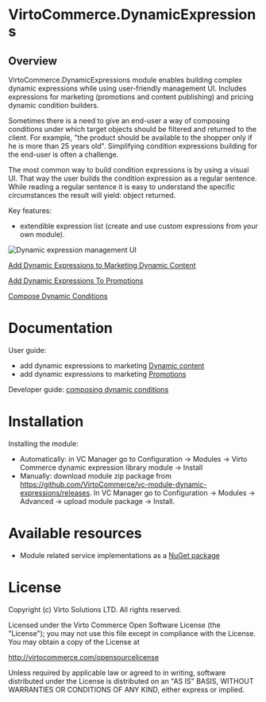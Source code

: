 # VirtoCommerce.DynamicExpressions

## Overview

VirtoCommerce.DynamicExpressions module enables building complex dynamic expressions while using user-friendly management UI. Includes expressions for marketing (promotions and content publishing) and pricing dynamic condition builders.

Sometimes there is a need to give an end-user a way of composing conditions under which target objects should be filtered and returned to the client. For example, "the product should be available to the shopper only if he is more than 25 years old". Simplifying condition expressions building for the end-user is often a challenge.

The most common way to build condition expressions is by using a visual UI. That way the user builds the condition expression as a regular sentence. While reading a regular sentence it is easy to understand the specific circumstances the result will yield: object returned. 

Key features:

* extendible expression list (create and use custom expressions from your own module).

![Dynamic expression management UI](https://cloud.githubusercontent.com/assets/5801549/15645509/936e75aa-2661-11e6-9b73-6786905e4fa6.png)

[Add Dynamic Expressions to Marketing Dynamic Content](/docs/add-expressions-to-dynamic-content.md)

[Add Dynamic Expressions To Promotions](/docs/add-dynamic-expression-to-promotions.md)

[Compose Dynamic Conditions](/docs/compose-dynamic-conditions.md)

# Documentation
User guide:
* add dynamic expressions to marketing <a href="https://virtocommerce.com/docs/vc2userguide/marketing/dynamic-content" target="_blank">Dynamic content</a>
* add dynamic expressions to marketing <a href="https://virtocommerce.com/docs/vc2userguide/marketing/promotions" target="_blank">Promotions</a>

Developer guide: <a href="https://virtocommerce.com/docs/vc2devguide/working-with-platform-manager/extending-functionality/composing-dynamic-conditions" target="_blank">composing dynamic conditions</a>


# Installation
Installing the module:
* Automatically: in VC Manager go to Configuration -> Modules -> Virto Commerce dynamic expression library module -> Install
* Manually: download module zip package from https://github.com/VirtoCommerce/vc-module-dynamic-expressions/releases. In VC Manager go to Configuration -> Modules -> Advanced -> upload module package -> Install.


# Available resources
* Module related service implementations as a <a href="https://www.nuget.org/packages/VirtoCommerce.DynamicExpressionsModule.Data" target="_blank">NuGet package</a>


# License
Copyright (c) Virto Solutions LTD.  All rights reserved.

Licensed under the Virto Commerce Open Software License (the "License"); you
may not use this file except in compliance with the License. You may
obtain a copy of the License at

http://virtocommerce.com/opensourcelicense

Unless required by applicable law or agreed to in writing, software
distributed under the License is distributed on an "AS IS" BASIS,
WITHOUT WARRANTIES OR CONDITIONS OF ANY KIND, either express or
implied.
